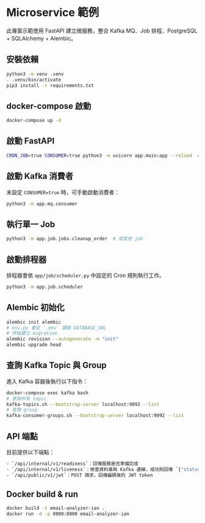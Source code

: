 # Microservice 範例

此專案示範使用 FastAPI 建立微服務，整合 Kafka MQ、Job 排程、PostgreSQL + SQLAlchemy + Alembic。

## 安裝依賴

```bash
python3 -m venv .venv
. .venv/bin/activate
pip3 install -r requirements.txt
```

## docker-compose 啟動

```bash
docker-compose up -d
```

## 啟動 FastAPI

```bash
CRON_JOB=true CONSUMER=true python3 -m uvicorn app.main:app --reload  # 同時啟動排程器與 Kafka 消費者
```

## 啟動 Kafka 消費者

未設定 `CONSUMER=true` 時，可手動啟動消費者：

```bash
python3 -m app.mq.consumer
```

## 執行單一 Job

```bash
python3 -m app.job.jobs.cleanup_order  # 或其他 job
```

## 啟動排程器

排程器會依 `app/job/scheduler.py` 中設定的 Cron 規則執行工作。

```bash
python3 -m app.job.scheduler
```

## Alembic 初始化

```bash
alembic init alembic
# env.py 會從 `.env` 讀取 DATABASE_URL
# 然後建立 migration
alembic revision --autogenerate -m "init"
alembic upgrade head
```

## 查詢 Kafka Topic 與 Group

進入 Kafka 容器後執行以下指令：

```bash
docker-compose exec kafka bash
# 查詢所有 topic
kafka-topics.sh --bootstrap-server localhost:9092 --list
# 查詢 group
kafka-consumer-groups.sh --bootstrap-server localhost:9092 --list
```

## API 端點

目前提供以下端點：

```bash
- `/api/internal/v1/readiness`：回傳服務是否準備完成
- `/api/internal/v1/liveness`：檢查資料庫與 Kafka 連線，成功則回傳 `{"status": "ok"}`，失敗會回傳 503
- `/api/public/v1/jwt`：POST 請求，回傳編碼後的 JWT token
```

## Docker build & run

```bash
docker build -t email-analyzer-ian .
docker run -d -p 8000:8000 email-analyzer-ian
```
